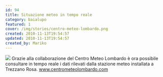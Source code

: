 ```yaml
---
id: 94
title: Situazione meteo in tempo reale
category: baialupo
featured: 1
cover: /img/stories/centro-meteo-lombardo.png
created: 2010-11-13T19:54:57
updated: 2010-11-13T19:54:57
created_by: Mariko
---
```


<img src="/img/stories/centro-meteo-lombardo.png" class="float-start mr-3 w-[300px] -translate-y-[40px]">
Grazie alla collaborazione del Centro Meteo Lombardo è ora possibile consultare in tempo reale i dati rilevati dalla stazione meteo installata a Trezzano Rosa.

<a href="http://www.centrometeolombardo.com/content.asp?contentid=3469&ContentType=Stazioni" target="_blank">
www.centrometeolombardo.com
</a>

